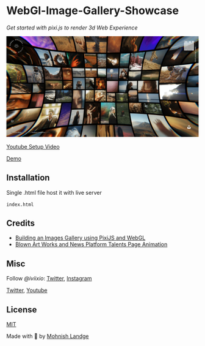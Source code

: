 # WebGl-Image-Gallery-Showcase

*Get started with pixi.js to render 3d Web Experience*

![Image Title](https://github.com/mohnishlandge/WebGl-Image-Gallery-Showcase/blob/main/webglgall.png)

[Youtube Setup Video](https://youtu.be/MmjZG-UX30g)

[Demo](https://threejs-template.netlify.app/)


## Installation

Single .html file host it with live server

```
index.html
```

## Credits

- [Building an Images Gallery using PixiJS and WebGL](https://css-tricks.com/building-an-images-gallery-using-pixijs-and-webgl)
- [Blown Art Works and News Platform Talents Page Animation](https://dribbble.com/shots/5490545-Blown-Art-Works-and-News-Platform-Talents-Page-Animation)

## Misc

Follow *@iviixio*: [Twitter](https://twitter.com/iviixio), [Instagram](https://www.instagram.com/iviixio/)

[Twitter](https://youtu.be/MmjZG-UX30g), [Youtube](https://youtu.be/c/iviixio)

## License
[MIT](LICENSE)

Made with :blue_heart: by [Mohnish Landge](http://mohnishlandge.me)
